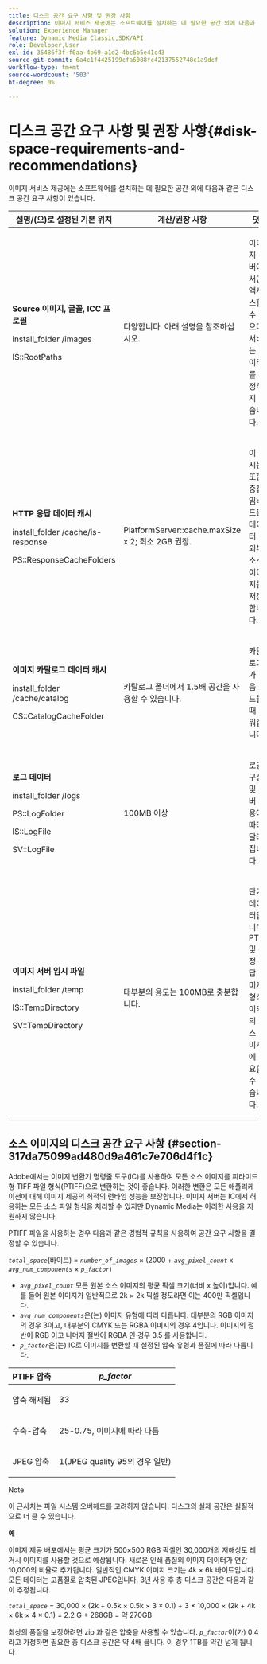 ```yaml
---
title: 디스크 공간 요구 사항 및 권장 사항
description: 이미지 서비스 제공에는 소프트웨어를 설치하는 데 필요한 공간 외에 다음과 같은 디스크 공간 요구 사항이 있습니다.
solution: Experience Manager
feature: Dynamic Media Classic,SDK/API
role: Developer,User
exl-id: 35486f3f-f0aa-4b69-a1d2-4bc6b5e41c43
source-git-commit: 6a4c1f4425199cfa6088fc42137552748c1a9dcf
workflow-type: tm+mt
source-wordcount: '503'
ht-degree: 0%

---
```


# 디스크 공간 요구 사항 및 권장 사항{#disk-space-requirements-and-recommendations}

이미지 서비스 제공에는 소프트웨어를 설치하는 데 필요한 공간 외에 다음과 같은 디스크 공간 요구 사항이 있습니다.

<table id="table_0AE363AB76304F258A19E43500FE8423"> 
 <thead> 
  <tr> 
   <th class="entry"> <b>설명/</b>(으)로 설정된 기본 위치 </th> 
   <th class="entry"> <b>계산/권장 사항</b> </th> 
   <th class="entry"> <b>댓글</b> </th> 
  </tr> 
 </thead>
 <tbody> 
  <tr> 
   <td> <p><b>Source 이미지, 글꼴, ICC 프로필</b> </p> <p> <span class="filepath"> <span class="varname"> install_folder </span>/images </span> <span class="codeph"></span> </p> <p> <span class="codeph"> IS::RootPaths </span> </p> </td> 
   <td> <p>다양합니다. 아래 설명을 참조하십시오. </p> </td> 
   <td> <p>이미지 서버에서만 액세스할 수 있으며 서버는 데이터를 수정하지 않습니다. </p> </td> 
  </tr> 
  <tr> 
   <td> <p><b>HTTP 응답 데이터 캐시</b> </p> <p> <span class="filepath"> <span class="varname"> install_folder </span>/cache/is-response </span> </p> <p> <span class="codeph"> PS::ResponseCacheFolders </span> </p> </td> 
   <td> <p> <span class="codeph"> PlatformServer::cache.maxSize </span> x 2; 최소 2GB 권장. </p> </td> 
   <td> <p>이 캐시는 또한 중첩/임베드된 데이터 및 외부 소스 이미지를 저장합니다. </p> </td> 
  </tr> 
  <tr> 
   <td> <p><b>이미지 카탈로그 데이터 캐시</b> </p> <p> <span class="filepath"> <span class="varname"> install_folder </span>/cache/catalog </span> </p> <p> <span class="codeph"> CS::CatalogCacheFolder </span> </p> </td> 
   <td> <p>카탈로그 폴더에서 1.5배 공간을 사용할 수 있습니다. </p> </td> 
   <td> <p>카탈로그가 처음 로드될 때 채워집니다. </p> </td> 
  </tr> 
  <tr> 
   <td> <p><b>로그 데이터</b> </p> <p> <span class="filepath"> <span class="varname"> install_folder </span>/logs </span> </p> <p> <span class="codeph"> PS::LogFolder </span> </p> <p> <span class="codeph"> IS::LogFile </span> </p> <p> <span class="codeph">SV::LogFile </span> </p> </td> 
   <td> <p>100MB 이상 </p> </td> 
   <td> <p>로깅 구성 및 서버 사용에 따라 달라집니다. </p> </td> 
  </tr> 
  <tr> 
   <td> <p><b>이미지 서버 임시 파일</b> </p> <p> <span class="filepath"> <span class="varname"> install_folder </span>/temp </span> </p> <p> <span class="codeph"> IS::TempDirectory </span> </p> <p> <span class="codeph">SV::TempDirectory </span> </p> </td> 
   <td> <p>대부분의 용도는 100MB로 충분합니다. </p> </td> 
   <td> <p>단기 데이터입니다. PTIFF 및 특정 응답 이미지 형식 이외의 소스 이미지에 필요할 수 있습니다. </p> </td> 
  </tr> 
 </tbody> 
</table>

## 소스 이미지의 디스크 공간 요구 사항 {#section-317da75099ad480d9a461c7e706d4f1c}

Adobe에서는 이미지 변환기 명령줄 도구(IC)를 사용하여 모든 소스 이미지를 피라미드형 TIFF 파일 형식(PTIFF)으로 변환하는 것이 좋습니다. 이러한 변환은 모든 애플리케이션에 대해 이미지 제공의 최적의 런타임 성능을 보장합니다. 이미지 서버는 IC에서 허용하는 모든 소스 파일 형식을 처리할 수 있지만 Dynamic Media는 이러한 사용을 지원하지 않습니다.

PTIFF 파일을 사용하는 경우 다음과 같은 경험적 규칙을 사용하여 공간 요구 사항을 결정할 수 있습니다.

*`total_space`*(바이트) = *`number_of_images`* × (2000 + *`avg_pixel_count`* x *`avg_num_components`* × *`p_factor`*)

* *`avg_pixel_count`* 모든 원본 소스 이미지의 평균 픽셀 크기(너비 x 높이)입니다. 예를 들어 원본 이미지가 일반적으로 2k × 2k 픽셀 정도라면 이는 400만 픽셀입니다.
* *`avg_num_components`*&#x200B;은(는) 이미지 유형에 따라 다릅니다. 대부분의 RGB 이미지의 경우 3이고, 대부분의 CMYK 또는 RGBA 이미지의 경우 4입니다. 이미지의 절반이 RGB 이고 나머지 절반이 RGBA 인 경우 3.5 를 사용합니다.
* *`p_factor`*&#x200B;은(는) IC로 이미지를 변환할 때 설정된 압축 유형과 품질에 따라 다릅니다.

<table id="table_89995BECF30243569954819D07DA2A2F"> 
 <thead> 
  <tr> 
   <th class="entry"> <b>PTIFF 압축</b> </th> 
   <th class="entry"> <b><i>p_factor</i></b> </th> 
  </tr> 
 </thead>
 <tbody> 
  <tr> 
   <td> <p>압축 해제됨 </p> </td> 
   <td> <p> 33 </p> </td> 
  </tr> 
  <tr> 
   <td> <p>수축-압축 </p> </td> 
   <td> <p> 25-0.75, 이미지에 따라 다름 </p> </td> 
  </tr> 
  <tr> 
   <td> <p>JPEG 압축 </p> </td> 
   <td> <p> 1(JPEG quality 95의 경우 일반) </p> </td> 
  </tr> 
 </tbody> 
</table>

>[!NOTE]
>
>이 근사치는 파일 시스템 오버헤드를 고려하지 않습니다. 디스크의 실제 공간은 실질적으로 더 클 수 있습니다.

**예**

이미지 제공 배포에서는 평균 크기가 500×500 RGB 픽셀인 30,000개의 저해상도 레거시 이미지를 사용할 것으로 예상됩니다. 새로운 인쇄 품질의 이미지 데이터가 연간 10,000의 비율로 추가됩니다. 일반적인 CMYK 이미지 크기는 4k × 6k 바이트입니다. 모든 데이터는 고품질로 압축된 JPEG입니다. 3년 사용 후 총 디스크 공간은 다음과 같이 추정됩니다.

*`total_space`* = 30,000 × (2k + 0.5k × 0.5k × 3 × 0.1) + 3 × 10,000 × (2k + 4k × 6k × 4 × 0.1) = 2.2 G + 268GB = 약 270GB

최상의 품질을 보장하려면 zip 과 같은 압축을 사용할 수 있습니다. *`p_factor`*&#x200B;이(가) 0.4라고 가정하면 필요한 총 디스크 공간은 약 4배 큽니다. 이 경우 1TB를 약간 넘게 됩니다.
